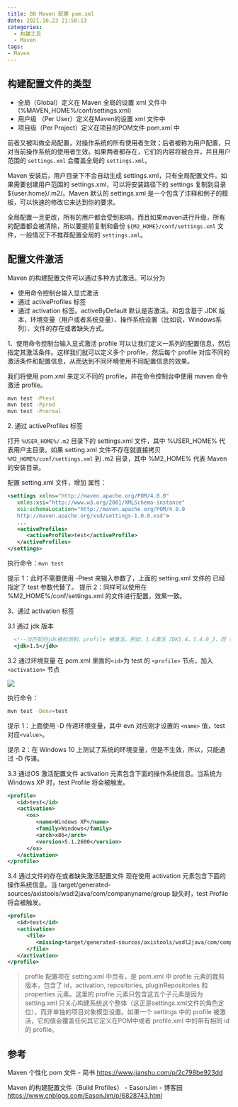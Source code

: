 ```yaml
---
title: 08 Maven 配置 pom.xml
date: 2021.10.23 21:50:13
categories:
  - 构建工具
  - Maven
tags:
- Maven
---
```


## 构建配置文件的类型

* 全局（Global）定义在 Maven 全局的设置 xml 文件中 (%MAVEN_HOME%/conf/settings.xml)
* 用户级 （Per User）定义在Maven的设置 xml 文件中
* 项目级（Per Project）定义在项目的POM文件 pom.xml 中

前者又被叫做全局配置，对操作系统的所有使用者生效；后者被称为用户配置，只对当前操作系统的使用者生效。如果两者都存在，它们的内容将被合并，并且用户范围的 `settings.xml` 会覆盖全局的 `settings.xml`。

Maven 安装后，用户目录下不会自动生成 settings.xml，只有全局配置文件。如果需要创建用户范围的 settings.xml，可以将安装路径下的 settings 复制到目录 ${user.home}/.m2/。Maven 默认的 settings.xml 是一个包含了注释和例子的模板，可以快速的修改它来达到你的要求。

全局配置一旦更改，所有的用户都会受到影响，而且如果maven进行升级，所有的配置都会被清除，所以要提前复制和备份 `${M2_HOME}/conf/settings.xml` 文件，一般情况下不推荐配置全局的 `settings.xml`。

## 配置文件激活

Maven 的构建配置文件可以通过多种方式激活。可以分为

* 使用命令控制台输入显式激活
* 通过 activeProfiles 标签
* 通过 activation 标签。activeByDefault 默认是否激活。和包含基于 JDK 版本，环境变量（用户或者系统变量）、操作系统设置（比如说，Windows系列）、文件的存在或者缺失方式。

1、使用命令控制台输入显式激活
profile 可以让我们定义一系列的配置信息，然后指定其激活条件。这样我们就可以定义多个 profile，然后每个 profile 对应不同的激活条件和配置信息，从而达到不同环境使用不同配置信息的效果。

我们将使用 pom.xml 来定义不同的 profile，并在命令控制台中使用 maven 命令激活 profile。

```sh
mvn test -Ptest
mvn test -Pprod
mvn test -Pnormal
```

2\. 通过 activeProfiles 标签

打开 `%USER_HOME%/.m2` 目录下的 settings.xml 文件，其中 %USER_HOME% 代表用户主目录。如果 setting.xml 文件不存在就直接拷贝 `%M2_HOME%/conf/settings.xml` 到 .m2 目录，其中 %M2_HOME% 代表 Maven 的安装目录。

配置 setting.xml 文件，增加 <activeProfiles>属性：

```xml
<settings xmlns="http://maven.apache.org/POM/4.0.0"
   xmlns:xsi="http://www.w3.org/2001/XMLSchema-instance"
   xsi:schemaLocation="http://maven.apache.org/POM/4.0.0
   http://maven.apache.org/xsd/settings-1.0.0.xsd">
   ...
   <activeProfiles>
      <activeProfile>test</activeProfile>
   </activeProfiles>
</settings>
```

执行命令：`mvn test`

提示 1：此时不需要使用 -Ptest 来输入参数了，上面的 setting.xml 文件的 <activeprofile> 已经指定了 test 参数代替了。
提示 2：同样可以使用在 %M2_HOME%/conf/settings.xml 的文件进行配置，效果一致。

3、通过 activation 标签

3.1 通过 jdk 版本

```xml
  <!--当匹配的jdk被检测到，profile 被激活。例如，1.4激活 JDK1.4，1.4.0_2，而 !1.4 激活所有版本不是以1.4开头的JDK。 -->
  <jdk>1.5</jdk>
```

3.2 通过环境变量
在 pom.xml 里面的`<id>`为 test 的 `<profile>` 节点，加入 `<activation>` 节点

![](https://upload-images.jianshu.io/upload_images/1662509-cdbcd7dafc91fece.png?imageMogr2/auto-orient/strip%7CimageView2/2/w/1240)

执行命令：

```sh
mvn test -Denv=test
```

提示 1：上面使用 -D 传递环境变量，其中 evn 对应刚才设置的 `<name>` 值，test 对应`<value>`。

提示 2：在 Windows 10 上测试了系统的环境变量，但是不生效，所以，只能通过 -D 传递。

3.3 通过OS 激活配置文件
activation 元素包含下面的操作系统信息。当系统为 Windows XP 时，test Profile 将会被触发。

```xml
<profile>
   <id>test</id>
   <activation>
      <os>
         <name>Windows XP</name>
         <family>Windows</family>
         <arch>x86</arch>
         <version>5.1.2600</version>
      </os>
   </activation>
</profile>
```

3.4 通过文件的存在或者缺失激活配置文件
现在使用 activation 元素包含下面的操作系统信息。当 target/generated-sources/axistools/wsdl2java/com/companyname/group 缺失时，test Profile 将会被触发。

```xml
<profile>
   <id>test</id>
   <activation>
      <file>
         <missing>target/generated-sources/axistools/wsdl2java/com/companyname/group</missing>
      </file>
   </activation>
</profile>
```

> profile 配置项在 setting.xml 中页有，是 pom.xml 中 profile 元素的裁剪版本，包含了 id，activation, repositories, pluginRepositories 和 properties 元素。这里的 profile 元素只包含这五个子元素是因为 setting.xml 只关心构建系统这个整体（这正是settings.xml文件的角色定位），而非单独的项目对象模型设置。如果一个 settings 中的 profile 被激活，它的值会覆盖任何其它定义在POM中或者 profile.xml 中的带有相同 id 的 profile。

## 参考

Maven 个性化 pom 文件 - 简书
<https://www.jianshu.com/p/2c798be923dd>

Maven 的构建配置文件（Build Profiles） - EasonJim - 博客园 <https://www.cnblogs.com/EasonJim/p/6828743.html>

